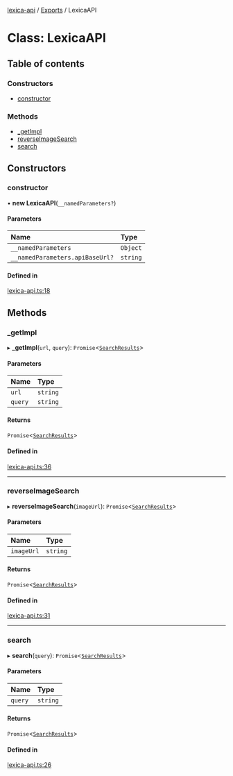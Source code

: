 [lexica-api](../readme.md) / [Exports](../modules.md) / LexicaAPI

# Class: LexicaAPI

## Table of contents

### Constructors

- [constructor](LexicaAPI.md#constructor)

### Methods

- [\_getImpl](LexicaAPI.md#_getimpl)
- [reverseImageSearch](LexicaAPI.md#reverseimagesearch)
- [search](LexicaAPI.md#search)

## Constructors

### constructor

• **new LexicaAPI**(`__namedParameters?`)

#### Parameters

| Name | Type |
| :------ | :------ |
| `__namedParameters` | `Object` |
| `__namedParameters.apiBaseUrl?` | `string` |

#### Defined in

[lexica-api.ts:18](https://github.com/transitive-bullshit/lexica-api/blob/d80ee37/src/lexica-api.ts#L18)

## Methods

### \_getImpl

▸ **_getImpl**(`url`, `query`): `Promise`<[`SearchResults`](../interfaces/SearchResults.md)\>

#### Parameters

| Name | Type |
| :------ | :------ |
| `url` | `string` |
| `query` | `string` |

#### Returns

`Promise`<[`SearchResults`](../interfaces/SearchResults.md)\>

#### Defined in

[lexica-api.ts:36](https://github.com/transitive-bullshit/lexica-api/blob/d80ee37/src/lexica-api.ts#L36)

___

### reverseImageSearch

▸ **reverseImageSearch**(`imageUrl`): `Promise`<[`SearchResults`](../interfaces/SearchResults.md)\>

#### Parameters

| Name | Type |
| :------ | :------ |
| `imageUrl` | `string` |

#### Returns

`Promise`<[`SearchResults`](../interfaces/SearchResults.md)\>

#### Defined in

[lexica-api.ts:31](https://github.com/transitive-bullshit/lexica-api/blob/d80ee37/src/lexica-api.ts#L31)

___

### search

▸ **search**(`query`): `Promise`<[`SearchResults`](../interfaces/SearchResults.md)\>

#### Parameters

| Name | Type |
| :------ | :------ |
| `query` | `string` |

#### Returns

`Promise`<[`SearchResults`](../interfaces/SearchResults.md)\>

#### Defined in

[lexica-api.ts:26](https://github.com/transitive-bullshit/lexica-api/blob/d80ee37/src/lexica-api.ts#L26)

